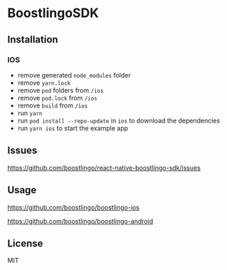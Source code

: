 # BoostlingoSDK

## Installation

### IOS

- remove generated `node_modules` folder
- remove `yarn.lock`
- remove `pod` folders from `/ios`
- remove `pod.lock` from `/ios`
- remove `build` from `/ios`
- run `yarn`
- run `pod install --repo-update` in `ios` to download the dependencies
- run `yarn ios` to start the example app

## Issues

<https://github.com/boostlingo/react-native-boostlingo-sdk/issues>

## Usage

<https://github.com/boostlingo/boostlingo-ios>

<https://github.com/boostlingo/boostlingo-android>

## License

MIT
